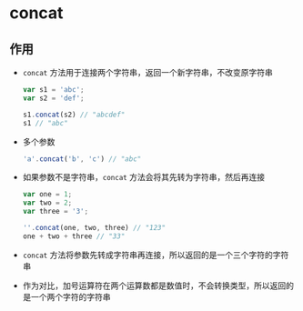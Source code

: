 # concat

## 作用

+ `concat` 方法用于连接两个字符串，返回一个新字符串，不改变原字符串

    ```js
    var s1 = 'abc';
    var s2 = 'def';

    s1.concat(s2) // "abcdef"
    s1 // "abc"
    ```

+ 多个参数

    ```js
    'a'.concat('b', 'c') // "abc"
    ```

+ 如果参数不是字符串，`concat` 方法会将其先转为字符串，然后再连接

    ```js
    var one = 1;
    var two = 2;
    var three = '3';

    ''.concat(one, two, three) // "123"
    one + two + three // "33"
    ```

+ `concat` 方法将参数先转成字符串再连接，所以返回的是一个三个字符的字符串

+ 作为对比，加号运算符在两个运算数都是数值时，不会转换类型，所以返回的是一个两个字符的字符串
